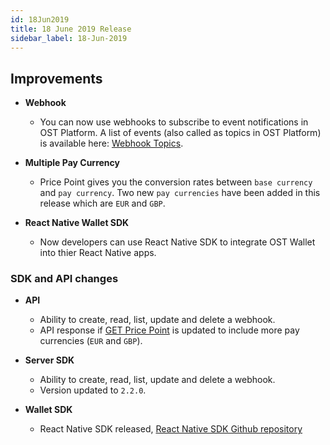 ```yaml
---
id: 18Jun2019
title: 18 June 2019 Release
sidebar_label: 18-Jun-2019 
---
```


## Improvements

* **Webhook**
    * You can now use webhooks to subscribe to event notifications in OST Platform. A list of events (also called as topics in OST Platform) is available here: [Webhook Topics](https://dev.ost.com/platform/docs/api/#webhook-topics).

* **Multiple Pay Currency**
    * Price Point gives you the conversion rates between `base currency` and `pay currency`. Two new `pay currencies` have been added in this release which are `EUR` and `GBP`. 

* **React Native Wallet SDK**
    * Now developers can use React Native SDK to integrate OST Wallet into thier React Native apps.

### SDK and API changes

* **API**
    * Ability to create, read, list, update and delete a webhook.
    * API response if [GET Price Point](/platform/docs/api/#get-price-point-information) is updated to include more pay currencies (`EUR` and `GBP`).

* **Server SDK**
    * Ability to create, read, list, update and delete a webhook.
    * Version updated to `2.2.0`.

* **Wallet SDK**
    * React Native SDK released, [React Native SDK Github repository](https://github.com/ostdotcom/ost-wallet-sdk-react-native)